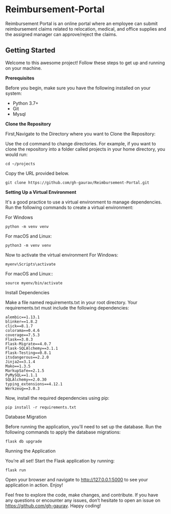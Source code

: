 # Reimbursement-Portal
Reimbursement Portal is an online portal where an employee can submit reimbursement claims  related to relocation, medical, and office supplies and the assigned manager can approve/reject  the claims.

## Getting Started

Welcome to this awesome project! Follow these steps to get up and running on your machine.

**Prerequisites**

Before you begin, make sure you have the following installed on your system:

* Python 3.7+
* Git
* Mysql

**Clone the Repository**

First,Navigate to the Directory where you want to Clone the Repository:

Use the cd command to change directories.
For example, if you want to clone the repository into a folder called projects in your home directory,
you would run: 
```
cd ~/projects
```
Copy the URL provided below.
```
git clone https://github.com/gh-gaurav/Reimbursement-Portal.git
```

**Setting Up a Virtual Environment**

It's a good practice to use a virtual environment to manage dependencies.
Run the following commands to create a virtual environment:

For Windows
```
python -m venv venv
```

For macOS and Linux:
```
python3 -m venv venv
```

Now to activate the virtual environment
For Windows:
```
myenv\Scripts\activate
```
For macOS and Linux::
```
source myenv/bin/activate
``````


Install Dependencies


Make a file named requirements.txt in your root directory. 
Your requirements.txt must include the following dependencies:

```
alembic==1.13.1
blinker==1.8.2
click==8.1.7
colorama==0.4.6
coverage==7.5.3
Flask==3.0.3
Flask-Migrate==4.0.7
Flask-SQLAlchemy==3.1.1
Flask-Testing==0.8.1
itsdangerous==2.2.0
Jinja2==3.1.4
Mako==1.3.5
MarkupSafe==2.1.5
PyMySQL==1.1.1
SQLAlchemy==2.0.30
typing_extensions==4.12.1
Werkzeug==3.0.3
```
Now, install the required dependencies using pip:

```
pip install -r requirements.txt
```


Database Migration

Before running the application, you'll need to set up the database.
Run the following commands to apply the database migrations:


```
flask db upgrade
```

Running the Application

You’re all set! Start the Flask application by running:

```
flask run
```
Open your browser and navigate to http://127.0.0.1:5000 to see your application in action.
Enjoy!

Feel free to explore the code, make changes, and contribute. If you have any questions or encounter any issues, don’t hesitate to open an issue on https://github.com/gh-gaurav. Happy coding!
